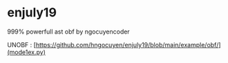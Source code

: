 # enjuly19
999% powerfull ast obf by ngocuyencoder

UNOBF : [https://github.com/hngocuyen/enjuly19/blob/main/example/obf/](mode1ex.py)
